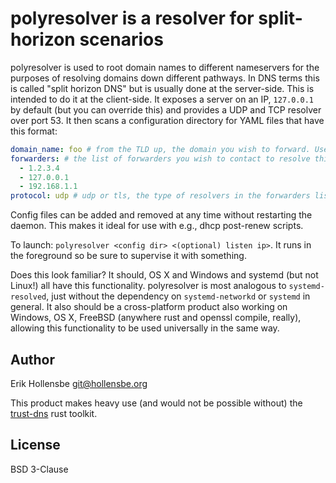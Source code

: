 # polyresolver is a resolver for split-horizon scenarios

polyresolver is used to root domain names to different nameservers for the purposes of resolving domains down different pathways. In DNS terms this is called "split horizon DNS" but is usually done at the server-side. This is intended to do it at the client-side. It exposes a server on an IP, `127.0.0.1` by default (but you can override this) and provides a UDP and TCP resolver over port 53. It then scans a configuration directory for YAML files that have this format:

```yaml
domain_name: foo # from the TLD up, the domain you wish to forward. Use `.` for the root.
forwarders: # the list of forwarders you wish to contact to resolve this domain.
  - 1.2.3.4
  - 127.0.0.1
  - 192.168.1.1
protocol: udp # udp or tls, the type of resolvers in the forwarders list. tls is not supported yet.
```

Config files can be added and removed at any time without restarting the daemon. This makes it ideal for use with e.g., dhcp post-renew scripts.

To launch: `polyresolver <config dir> <(optional) listen ip>`. It runs in the foreground so be sure to supervise it with something.

Does this look familiar? It should, OS X and Windows and systemd (but not Linux!) all have this functionality. polyresolver is most analogous to `systemd-resolved`, just without the dependency on `systemd-networkd` or `systemd` in general. It also should be a cross-platform product also working on Windows, OS X, FreeBSD (anywhere rust and openssl compile, really), allowing this functionality to be used universally in the same way.

## Author

Erik Hollensbe <git@hollensbe.org>

This product makes heavy use (and would not be possible without) the [trust-dns](https://github.com/bluejekyll/trust-dns) rust toolkit.

## License

BSD 3-Clause
